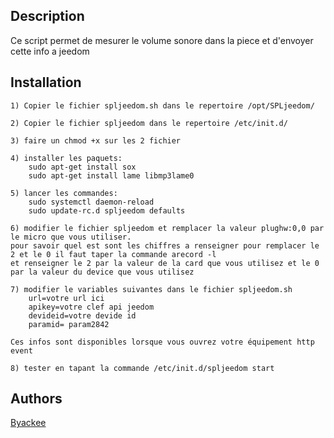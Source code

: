 ## Description
Ce script permet de mesurer le volume sonore dans la piece et d'envoyer cette info a jeedom

## Installation
```
1) Copier le fichier spljeedom.sh dans le repertoire /opt/SPLjeedom/

2) Copier le fichier spljeedom dans le repertoire /etc/init.d/

3) faire un chmod +x sur les 2 fichier

4) installer les paquets:
	sudo apt-get install sox
	sudo apt-get install lame libmp3lame0
	
5) lancer les commandes: 
    sudo systemctl daemon-reload
    sudo update-rc.d spljeedom defaults
	
6) modifier le fichier spljeedom et remplacer la valeur plughw:0,0 par le micro que vous utiliser. 
pour savoir quel est sont les chiffres a renseigner pour remplacer le 2 et le 0 il faut taper la commande arecord -l 
et renseigner le 2 par la valeur de la card que vous utilisez et le 0 par la valeur du device que vous utilisez

7) modifier le variables suivantes dans le fichier spljeedom.sh
    url=votre url ici
    apikey=votre clef api jeedom
    devideid=votre devide id 
    paramid= param2842

Ces infos sont disponibles lorsque vous ouvrez votre équipement http event

8) tester en tapant la commande /etc/init.d/spljeedom start
```

## Authors
[Byackee](https://github.com/byackee)

